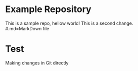 # Example Repository
This is a sample repo, hellow world!
This is a second change.
#.md=MarkDown file
# Test
Making changes in Git directly